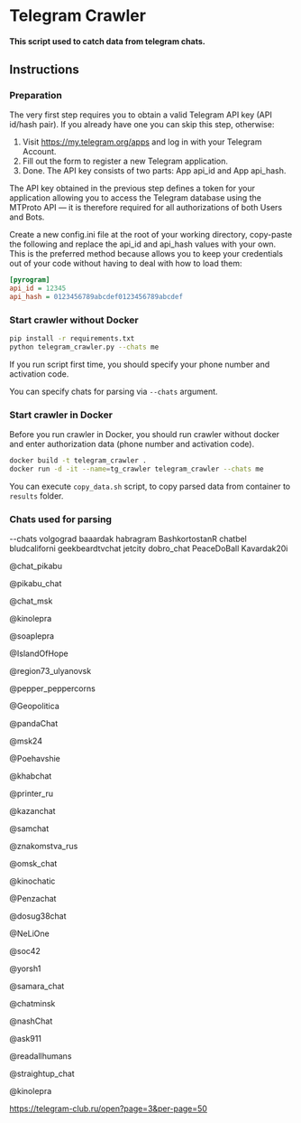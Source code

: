 # Telegram Crawler

#### This script used to catch data from telegram chats.

## Instructions

### Preparation

The very first step requires you to obtain a valid Telegram API key (API id/hash pair). If you already have one you can skip this step, otherwise:

1. Visit https://my.telegram.org/apps and log in with your Telegram Account.
2. Fill out the form to register a new Telegram application.
3. Done. The API key consists of two parts: App api_id and App api_hash.

The API key obtained in the previous step defines a token for your application allowing you to access the Telegram database using the MTProto API — it is therefore required for all authorizations of both Users and Bots.

Create a new config.ini file at the root of your working directory, copy-paste the following and replace the api_id and api_hash values with your own. This is the preferred method because allows you to keep your credentials out of your code without having to deal with how to load them:

```ini
[pyrogram]
api_id = 12345
api_hash = 0123456789abcdef0123456789abcdef
```

### Start crawler without Docker

```bash
pip install -r requirements.txt
python telegram_crawler.py --chats me
```

If you run script first time, you should specify your phone number and activation code.

You can specify chats for parsing via `--chats` argument.

### Start crawler in Docker

Before you run crawler in Docker, you should run crawler without docker and enter authorization data (phone number and activation code).

```bash
docker build -t telegram_crawler .
docker run -d -it --name=tg_crawler telegram_crawler --chats me
```

You can execute `copy_data.sh` script, to copy parsed data from container to `results` folder.


### Chats used for parsing
 
 
--chats volgograd baaardak habragram BashkortostanR chatbel bludcaliforni geekbeardtvchat jetcity dobro_chat PeaceDoBall Kavardak20i

@chat_pikabu

@pikabu_chat

@chat_msk

@kinolepra

@soaplepra

@IslandOfHope

@region73_ulyanovsk

@pepper_peppercorns

@Geopolitica

@pandaChat

@msk24

@Poehavshie

@khabchat

@printer_ru

@kazanchat

@samchat

@znakomstva_rus

@omsk_chat

@kinochatic

@Penzachat

@dosug38chat

@NeLiOne

@soc42

@yorsh1

@samara_chat

@chatminsk

@nashChat

@ask911

@readallhumans

@straightup_chat

@kinolepra

https://telegram-club.ru/open?page=3&per-page=50


